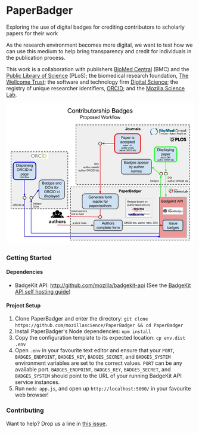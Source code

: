 # PaperBadger

Exploring the use of digital badges for crediting contributors to scholarly papers for their work

As the research environment becomes more digital, we want to test how we can use this medium to help bring transparency and credit for individuals in the publication process.

This work is a collaboration with publishers [BioMed Central](http://www.biomedcentral.com/) (BMC) and the [Public Library of Science](http://www.plos.org/) (PLoS); the biomedical research foundation, [The Wellcome Trust](http://www.wellcome.ac.uk/); the software and technology firm [Digital Science](http://www.digital-science.com/); the registry of unique researcher identifiers, [ORCID](http://orcid.org/); and the [Mozilla Science Lab](http://mozillascience.org/).


![Proposed Workflow / Implementation](./public/img/Badges-ProposedWorkflow.jpg)

### Getting Started

#### Dependencies

* BadgeKit API: http://github.com/mozilla/badgekit-api (See the [BadgeKit API self hosting guide](https://github.com/mozilla/openbadges-badgekit/wiki/BadgeKit-Self-Hosting-Guide))

#### Project Setup

1. Clone PaperBadger and enter the directory: `git clone https://github.com/mozillascience/PaperBadger && cd PaperBadger`
2. Install PaperBadger's Node dependencies: `npm install`
3. Copy the configuration template to its expected location: `cp env.dist .env`
4. Open `.env` in your favourite text editor and ensure that your `PORT`, `BADGES_ENDPOINT`, `BADGES_KEY`, `BADGES_SECRET`, and `BADGES_SYSTEM` environment variables are set to the correct values. `PORT` can be any available port. `BADGES_ENDPOINT`, `BADGES_KEY`, `BADGES_SECRET`, and `BADGES_SYSTEM` should point to the URL of your running BadgeKit API service instances.
5. Run `node app.js`, and open up `http://localhost:5000/` in your favourite web browser!

### Contributing

Want to help? Drop us a line in [this issue](https://github.com/mozillascience/PaperBadger/issues/2).